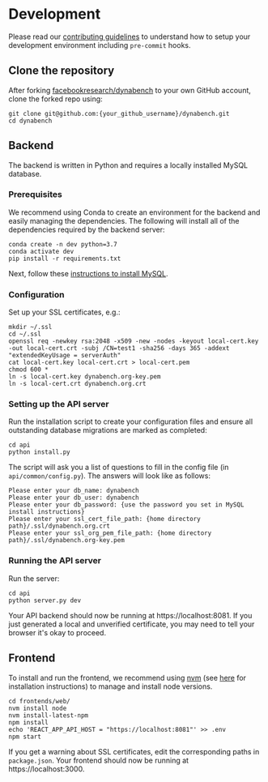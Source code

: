 # Development

Please read our [contributing guidelines](https://github.com/mlcommons/dynabench/blob/main/CONTRIBUTING.md) to understand how to setup your development environment including `pre-commit` hooks.

## Clone the repository

After forking [facebookresearch/dynabench](https://github.com/mlcommons/dynabench) to your own GitHub account, clone the forked repo using:

```
git clone git@github.com:{your_github_username}/dynabench.git
cd dynabench
```

## Backend

The backend is written in Python and requires a locally installed MySQL database.

### Prerequisites

We recommend using Conda to create an environment for the backend and easily managing the dependencies. The following will install all of the dependencies required by the backend server:

```
conda create -n dev python=3.7
conda activate dev
pip install -r requirements.txt
```

Next, follow these [instructions to install MySQL](database.md).

### Configuration

Set up your SSL certificates, e.g.:

```
mkdir ~/.ssl
cd ~/.ssl
openssl req -newkey rsa:2048 -x509 -new -nodes -keyout local-cert.key -out local-cert.crt -subj /CN=test1 -sha256 -days 365 -addext "extendedKeyUsage = serverAuth"
cat local-cert.key local-cert.crt > local-cert.pem
chmod 600 *
ln -s local-cert.key dynabench.org-key.pem
ln -s local-cert.crt dynabench.org.crt
```

### Setting up the API server

Run the installation script to create your configuration files and ensure all outstanding database migrations are marked as completed:

```
cd api
python install.py
```

The script will ask you a list of questions to fill in the config file (in `api/common/config.py`). The answers will look like as follows:
```
Please enter your db_name: dynabench
Please enter your db_user: dynabench
Please enter your db_password: {use the password you set in MySQL install instructions}
Please enter your ssl_cert_file_path: {home directory path}/.ssl/dynabench.org.crt
Please enter your ssl_org_pem_file_path: {home directory path}/.ssl/dynabench.org-key.pem
```

### Running the API server

Run the server:

```
cd api
python server.py dev
```

Your API backend should now be running at https://localhost:8081. If you just generated a local and unverified certificate, you may need to tell your browser it's okay to proceed.

## Frontend

To install and run the frontend, we recommend using [nvm](https://github.com/creationix/nvm) (see [here](https://github.com/nvm-sh/nvm#installing-and-updating) for installation instructions) to manage and install node versions.

```
cd frontends/web/
nvm install node
nvm install-latest-npm
npm install
echo 'REACT_APP_API_HOST = "https://localhost:8081"' >> .env
npm start
```

If you get a warning about SSL certificates, edit the corresponding paths in `package.json`. Your frontend should now be running at https://localhost:3000.
